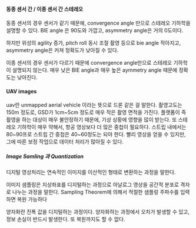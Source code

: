 


#### 동종 센서 간 / 이종 센서 간 스테레오

동종 센서의 경우 센서가 같기 때문에, convergence  angle 만으로 스테레오 기하학을 설명할 수 있다.
BIE angle 은 90도와 가깝고, asymmetry angle은 거의 0도이다. 

하지만 위성의 agility 증가, pitch roll 동시 조절 촬영 등으로 bie angle 작아지고, asymmetry angle은 커져 정확도가 낮아질 수 있다. 

이종 센서의 경우 센서가 다르기 때문에 convergence angle만으로 스테레오 기하학이 설명되지 않는다. 
매우 낮은 BIE angle과 매우 높은 aymmetry angle 때문에 정확도는 낮아진다. 

#### UAV images

uav란 unmapped aerial vehicle 이라는 뜻으로 드론 같은 걸 말한다.
촬영고도는 150m 정도로, GSD가 1cm~5cm 정도로 매우 작은 촬영 면적을 가진다. 플랫폼이 즉 촬영을 하는 대상이 매우 불안정하기 때문에, 기상 상황에 영향을 많이 받는다. 
또 스테레오 기하학이 매우 약해서, 항공 영상보다 더 많은 중첩이 필요하다. 스트립 내에서는 80~90프로 스트립 간 중첩은 40~60정도는 되야 한다.
빨리 영상을 얻을 수 있지만, 그에 따른 보정 작업으로 데이터 처리가 많아질 수 있다. 

##### Image Samling 과 Quantization

디지털 영상처리는 연속적인 이미지를 이산적인 형태로 변환하는 과정을 말한다.

이미지 샘플링은 지상좌표를 디지털하는 과정으로 아날로그 영상을  공간적 분포로 격자로 나누는 과정을 말한다.  Sampling Theorem에 의해서 적절한 샘플링 주파수를 입력하면 복원 가능하다 

양자화란 진폭 값을 디지털하는 과정이다. 양자화하는 과정에서 오차가 발생할 수 있고, 정보 손실이 반드시 발생한다. 또 복원까지도 할 수 없다.